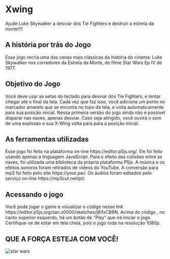 <h1>Xwing</h1>

Ajude Luke Skywalker a desviar dos Tie Fighters e destruir a estrela da morte!!!!

<h2>A história por trás do Jogo</h2>

<p>Esse jogo recria uma das cenas mais clássicas da história do cinema: Luke Skywalker nos corredores da Estrela da Morte, do filme Star Wars Ep IV
de 1977.</p>

<h2> Objetivo do Jogo</h2>

<p>Você deve usar as setas do teclado para desviar dos Tie Fighters, e tentar chegar até o final da tela. Cada vez que faz isso, você adiciona um ponto no
marcador amarelo que se enconta no topo da tela, e volta automaticamente para sua posição inicial.
Nessa primeira versão do jogo ainda não é possível disparar nas naves, apenas desviar.
Caso seja atingido, você ouvirá o som de uma explosão e sua X-Wing volta para para a posição inicial.</p>


<h2>As ferramentas utilizadas</h2>

<p>Esse jogo foi feito na plataforma on-line https://editor.p5js.org/.
Ele foi feito usando apenas a linguagem JavaScript. Para o efeito das colisões entre as naves, foi utilizada uma biblioteca da própria plataforma P5js.
A música e os efeitos sonoros foram retirados de vídeos do YouTube. A conversão para mp3 foi feito pelo site https://yout.pw/.
Os áudios foram editados pelo serviço on-line https://mp3cut.net/pt/. </p>


<h2>Acessando o jogo</h2>
<p>Você pode jogar o game e visualizar o código nesse link
https://editor.p5js.org/san.x0000/sketches/j8ifxCBRN.
Acima do código , no canto superior esquerdo, há um botão de "Play" que irá iniciar o jogo.
Certifique-se de estar em tela cheia, pois o jogo roda na resolução 1080p.<p>
  
<h2> QUE A FORÇA ESTEJA COM VOCÊ!</h2>

![star wars](https://user-images.githubusercontent.com/115950745/197667391-c998cffe-efb7-4da3-ab60-2550e47b4f13.jpg)

